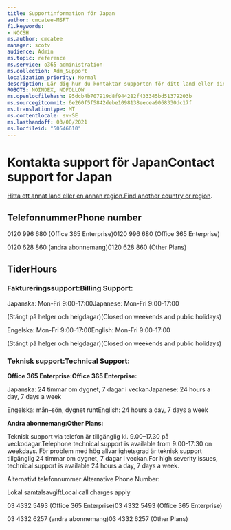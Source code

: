 ```yaml
---
title: Supportinformation för Japan
author: cmcatee-MSFT
f1.keywords:
- NOCSH
ms.author: cmcatee
manager: scotv
audience: Admin
ms.topic: reference
ms.service: o365-administration
ms.collection: Adm_Support
localization_priority: Normal
description: Lär dig hur du kontaktar supporten för ditt land eller din region.
ROBOTS: NOINDEX, NOFOLLOW
ms.openlocfilehash: 95dcb4b707919d8f944282f433345bd51379203b
ms.sourcegitcommit: 6e260f5f5842debe1098138eecea9068330dc17f
ms.translationtype: MT
ms.contentlocale: sv-SE
ms.lasthandoff: 03/08/2021
ms.locfileid: "50546610"
---
```

# <a name="contact-support-for-japan"></a><span data-ttu-id="8b4a1-103">Kontakta support för Japan</span><span class="sxs-lookup"><span data-stu-id="8b4a1-103">Contact support for Japan</span></span>

<span data-ttu-id="8b4a1-104">[Hitta ett annat land eller en annan region.](../contact-support-for-business-products.md)</span><span class="sxs-lookup"><span data-stu-id="8b4a1-104">[Find another country or region](../contact-support-for-business-products.md).</span></span>

## <a name="phone-number"></a><span data-ttu-id="8b4a1-105">Telefonnummer</span><span class="sxs-lookup"><span data-stu-id="8b4a1-105">Phone number</span></span>
<span data-ttu-id="8b4a1-106">0120 996 680 (Office 365 Enterprise)</span><span class="sxs-lookup"><span data-stu-id="8b4a1-106">0120 996 680 (Office 365 Enterprise)</span></span>

<span data-ttu-id="8b4a1-107">0120 628 860 (andra abonnemang)</span><span class="sxs-lookup"><span data-stu-id="8b4a1-107">0120 628 860 (Other Plans)</span></span>

## <a name="hours"></a><span data-ttu-id="8b4a1-108">Tider</span><span class="sxs-lookup"><span data-stu-id="8b4a1-108">Hours</span></span>
### <a name="billing-support"></a><span data-ttu-id="8b4a1-109">Faktureringssupport:</span><span class="sxs-lookup"><span data-stu-id="8b4a1-109">Billing Support:</span></span>

<span data-ttu-id="8b4a1-110">Japanska: Mon-Fri 9:00-17:00</span><span class="sxs-lookup"><span data-stu-id="8b4a1-110">Japanese: Mon-Fri 9:00-17:00</span></span>

<span data-ttu-id="8b4a1-111">(Stängt på helger och helgdagar)</span><span class="sxs-lookup"><span data-stu-id="8b4a1-111">(Closed on weekends and public holidays)</span></span>

<span data-ttu-id="8b4a1-112">Engelska: Mon-Fri 9:00-17:00</span><span class="sxs-lookup"><span data-stu-id="8b4a1-112">English: Mon-Fri 9:00-17:00</span></span>

<span data-ttu-id="8b4a1-113">(Stängt på helger och helgdagar)</span><span class="sxs-lookup"><span data-stu-id="8b4a1-113">(Closed on weekends and public holidays)</span></span>

### <a name="technical-support"></a><span data-ttu-id="8b4a1-114">Teknisk support:</span><span class="sxs-lookup"><span data-stu-id="8b4a1-114">Technical Support:</span></span>

<span data-ttu-id="8b4a1-115">**Office 365 Enterprise:**</span><span class="sxs-lookup"><span data-stu-id="8b4a1-115">**Office 365 Enterprise:**</span></span>

<span data-ttu-id="8b4a1-116">Japanska: 24 timmar om dygnet, 7 dagar i veckan</span><span class="sxs-lookup"><span data-stu-id="8b4a1-116">Japanese: 24 hours a day, 7 days a week</span></span>

<span data-ttu-id="8b4a1-117">Engelska: mån–sön, dygnet runt</span><span class="sxs-lookup"><span data-stu-id="8b4a1-117">English: 24 hours a day, 7 days a week</span></span>

<span data-ttu-id="8b4a1-118">**Andra abonnemang:**</span><span class="sxs-lookup"><span data-stu-id="8b4a1-118">**Other Plans:**</span></span>

<span data-ttu-id="8b4a1-119">Teknisk support via telefon är tillgänglig kl. 9.00–17.30 på veckodagar.</span><span class="sxs-lookup"><span data-stu-id="8b4a1-119">Telephone technical support is available from 9:00-17:30 on weekdays.</span></span> <span data-ttu-id="8b4a1-120">För problem med hög allvarlighetsgrad är teknisk support tillgänglig 24 timmar om dygnet, 7 dagar i veckan.</span><span class="sxs-lookup"><span data-stu-id="8b4a1-120">For high severity issues, technical support is available 24 hours a day, 7 days a week.</span></span>

<span data-ttu-id="8b4a1-121">Alternativt telefonnummer:</span><span class="sxs-lookup"><span data-stu-id="8b4a1-121">Alternative Phone Number:</span></span>

<span data-ttu-id="8b4a1-122">Lokal samtalsavgift</span><span class="sxs-lookup"><span data-stu-id="8b4a1-122">Local call charges apply</span></span>

<span data-ttu-id="8b4a1-123">03 4332 5493 (Office 365 Enterprise)</span><span class="sxs-lookup"><span data-stu-id="8b4a1-123">03 4332 5493 (Office 365 Enterprise)</span></span>

<span data-ttu-id="8b4a1-124">03 4332 6257 (andra abonnemang)</span><span class="sxs-lookup"><span data-stu-id="8b4a1-124">03 4332 6257 (Other Plans)</span></span>
